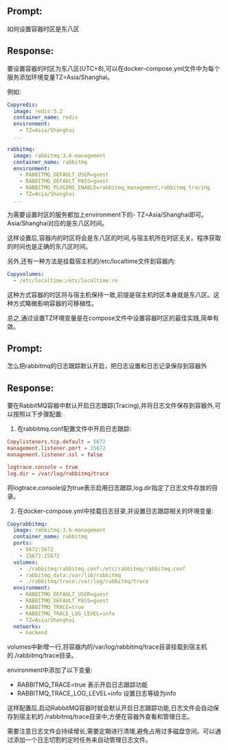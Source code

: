 ## Prompt:
如何设置容器时区是东八区

## Response:
要设置容器的时区为东八区(UTC+8),可以在docker-compose.yml文件中为每个服务添加环境变量TZ=Asia/Shanghai。

例如:

```yml
Copyredis:
  image: redis:3.2 
  container_name: redis
  environment:
    - TZ=Asia/Shanghai
  ...

rabbitmq:
  image: rabbitmq:3.6-management
  container_name: rabbitmq  
  environment:
    - RABBITMQ_DEFAULT_USER=guest
    - RABBITMQ_DEFAULT_PASS=guest
    - RABBITMQ_PLUGINS_ENABLE=rabbitmq_management,rabbitmq_tracing
    - TZ=Asia/Shanghai
  ...
```

为需要设置时区的服务都加上environment下的- TZ=Asia/Shanghai即可。Asia/Shanghai对应的是东八区时间。

这样设置后,容器内的时区将会是东八区的时间,与宿主机所在时区无关。程序获取的时间也是正确的东八区时间。

另外,还有一种方法是挂载宿主机的/etc/localtime文件到容器内:

```yml
Copyvolumes:
  - /etc/localtime:/etc/localtime:ro
```

这种方式容器的时区将与宿主机保持一致,前提是宿主机时区本身就是东八区。这种方式略微影响容器的可移植性。

总之,通过设置TZ环境变量是在compose文件中设置容器时区的最佳实践,简单有效。

## Prompt:
怎么把rabbitmq的日志跟踪默认开启，把日志设置和日志记录保存到容器外

## Response:
要在RabbitMQ容器中默认开启日志跟踪(Tracing),并将日志文件保存到容器外,可以按照以下步骤配置:

1. 在rabbitmq.conf配置文件中开启日志跟踪:

```conf
Copylisteners.tcp.default = 5672
management.listener.port = 15672
management.listener.ssl = false

logtrace.console = true
log.dir = /var/log/rabbitmq/trace
```

将logtrace.console设为true表示启用日志跟踪,log.dir指定了日志文件存放的目录。

2. 在docker-compose.yml中挂载日志目录,并设置日志跟踪相关的环境变量:

```yml
Copyrabbitmq:
  image: rabbitmq:3.6-management
  container_name: rabbitmq
  ports:
    - 5672:5672 
    - 15672:15672
  volumes:
    - ./rabbitmq/rabbitmq.conf:/etc/rabbitmq/rabbitmq.conf
    - rabbitmq_data:/var/lib/rabbitmq
    - ./rabbitmq/trace:/var/log/rabbitmq/trace
  environment:
    - RABBITMQ_DEFAULT_USER=guest
    - RABBITMQ_DEFAULT_PASS=guest 
    - RABBITMQ_TRACE=true
    - RABBITMQ_TRACE_LOG_LEVEL=info   
    - TZ=Asia/Shanghai
  networks:
    - backend
```

volumes中新增一行,将容器内的/var/log/rabbitmq/trace目录挂载到宿主机的./rabbitmq/trace目录。

environment中添加了以下变量:

* RABBITMQ\_TRACE=true 表示开启日志跟踪功能
* RABBITMQ\_TRACE\_LOG\_LEVEL=info 设置日志等级为info

这样配置后,启动RabbitMQ容器时就会默认开启日志跟踪功能,日志文件会自动保存到宿主机的./rabbitmq/trace目录中,方便在容器外查看和管理日志。

需要注意日志文件会持续增长,需要定期进行清理,避免占用过多磁盘空间。可以通过添加一个日志切割的定时任务来自动管理日志文件。

